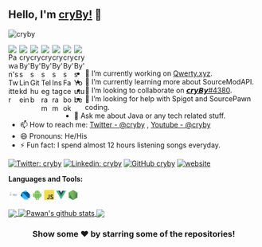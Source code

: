 ## Hello, I'm [cryBy!](https://cryby.dev) 👋

<p align="left"> <img src="https://komarev.com/ghpvc/?username=cryby&label=Views&color=blue&style=plastic" alt="cryby" /> </p>

<a href="https://twitter.com/cryby">
  <img align="left" alt="Pawan's Twitter" width="22px" src="https://cdn.jsdelivr.net/npm/simple-icons@v3/icons/twitter.svg" />
</a>
<a href="https://linkedin.com/in/cryby">
  <img align="left" alt="cryBy's Linkdein" width="22px" src="https://cdn.jsdelivr.net/npm/simple-icons@v3/icons/linkedin.svg" />
</a>
<a href="https://github.com/cryby">
  <img align="left" alt="cryBy's Github" width="22px" src="https://cdn.jsdelivr.net/npm/simple-icons@v3/icons/github.svg" />
</a>
<a href="https://t.me/cryby">
  <img align="left" alt="cryBy's Telegram" width="22px" src="https://cdn.jsdelivr.net/npm/simple-icons@v3/icons/telegram.svg" />
</a>
<a href="https://instagram.com/cryby/">
  <img align="left" alt="cryBy's Instagram" width="22px" src="https://cdn.jsdelivr.net/npm/simple-icons@v3/icons/instagram.svg" />
</a>
<a href="https://www.facebook.com/cryby/">
  <img align="left" alt="cryBy's Facebook" width="22px" src="https://cdn.jsdelivr.net/npm/simple-icons@v3/icons/facebook.svg" />
</a>
<a href="https://www.youtube.com/cryby/">
  <img align="left" alt="cryBy's Youtube" width="22px" src="https://cdn.jsdelivr.net/npm/simple-icons@v3/icons/youtube.svg" />
</a>

<br/>
<br/>



- 🔭 I’m currently working on [Qwerty.xyz](https://qwertycheat.site/forum/).
- 🌱 I’m currently learning more about SourceModAPI.
- 👯 I’m looking to collaborate on [𝙘𝙧𝙮𝘽𝙮#4380](https://discord.com).
- 🤔 I’m looking for help with Spigot and SourcePawn coding.
- 💬 Ask me about Java or any tech related stuff.
- 📫 How to reach me: [Twitter - @cryby](https://twitter.com/cryby) , [Youtube - @cryby](https://youtube.com/cryby)
- 😄 Pronouns: He/His
- ⚡ Fun fact: I spend almost 12 hours listening songs everyday.

[![Twitter: cryby](https://img.shields.io/twitter/follow/cryby?style=social)](https://twitter.com/cryby)
[![Linkedin: cryby](https://img.shields.io/badge/-cryby-blue?style=flat-square&logo=Linkedin&logoColor=white&link=https://www.linkedin.com/in/cryby/)](https://www.linkedin.com/in/imthepk/)
[![GitHub cryby](https://img.shields.io/github/followers/cryby?label=follow&style=social)](https://github.com/cryby)
[![website](https://img.shields.io/badge/PortfolioWebsite-cryby.dev-2648ff?style=flat-square&logo=google-chrome)](https://cryby.dev/)


**Languages and Tools:**  

<code><img height="20" src="https://raw.githubusercontent.com/github/explore/80688e429a7d4ef2fca1e82350fe8e3517d3494d/topics/java/java.png"></code>
<code><img height="20" src="https://raw.githubusercontent.com/github/explore/80688e429a7d4ef2fca1e82350fe8e3517d3494d/topics/dart/dart.png"></code>
<code><img height="20" src="https://raw.githubusercontent.com/github/explore/80688e429a7d4ef2fca1e82350fe8e3517d3494d/topics/android/android.png"></code>
<code><img height="20" src="https://raw.githubusercontent.com/github/explore/80688e429a7d4ef2fca1e82350fe8e3517d3494d/topics/javascript/javascript.png"></code>
<code><img height="20" src="https://raw.githubusercontent.com/github/explore/80688e429a7d4ef2fca1e82350fe8e3517d3494d/topics/vue/vue.png"></code>
<code><img height="20" src="https://raw.githubusercontent.com/github/explore/80688e429a7d4ef2fca1e82350fe8e3517d3494d/topics/nodejs/nodejs.png"></code>    

<a href="https://github.com/cryby">
  <img align="center" src="https://github-readme-stats.vercel.app/api/top-langs/?username=cryby&theme=light&hide_langs_below=1" />
</a>
<a href="https://github.com/cryby">
 <img align="center" src="https://github-readme-stats.vercel.app/api?username=cryby&show_icons=true&theme=light&line_height=27" alt="Pawan's github stats"/>
</a>
<a href="https://github.com/cryby/midecon-private">
 <img align="center" src="https://github-readme-stats.vercel.app/api/pin/?username=cryby&repo=midecon-private&theme=light" />
</a>

<div align="center">

### Show some ❤️ by starring some of the repositories!

</div>
